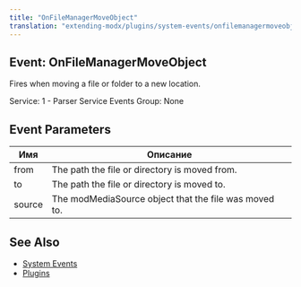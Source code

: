 ```yaml
---
title: "OnFileManagerMoveObject"
translation: "extending-modx/plugins/system-events/onfilemanagermoveobject"
---
```


## Event: OnFileManagerMoveObject

Fires when moving a file or folder to a new location.

Service: 1 - Parser Service Events
Group: None

## Event Parameters

| Имя       | Описание                                                    |
| --------- | ----------------------------------------------------------- |
| from      | The path the file or directory is moved from.               |
| to        | The path the file or directory is moved to.                 |
| source    | The modMediaSource object that the file was moved to.       |

## See Also

- [System Events](extending-modx/plugins/system-events "System Events")
- [Plugins](extending-modx/plugins "Plugins")
